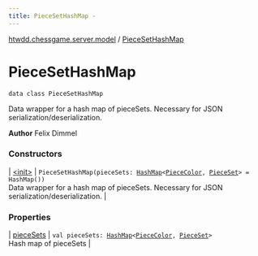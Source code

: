 ```yaml
---
title: PieceSetHashMap - 
---
```


[htwdd.chessgame.server.model](../index.html) / [PieceSetHashMap](./index.html)

# PieceSetHashMap

`data class PieceSetHashMap`

Data wrapper for a hash map of pieceSets. Necessary for JSON serialization/deserialization.

**Author**
Felix Dimmel

### Constructors

| [&lt;init&gt;](-init-.html) | `PieceSetHashMap(pieceSets: `[`HashMap`](https://kotlinlang.org/api/latest/jvm/stdlib/kotlin.collections/-hash-map/index.html)`<`[`PieceColor`](../-piece-color/index.html)`, `[`PieceSet`](../-piece-set/index.html)`> = HashMap())`<br>Data wrapper for a hash map of pieceSets. Necessary for JSON serialization/deserialization. |

### Properties

| [pieceSets](piece-sets.html) | `val pieceSets: `[`HashMap`](https://kotlinlang.org/api/latest/jvm/stdlib/kotlin.collections/-hash-map/index.html)`<`[`PieceColor`](../-piece-color/index.html)`, `[`PieceSet`](../-piece-set/index.html)`>`<br>Hash map of pieceSets |

